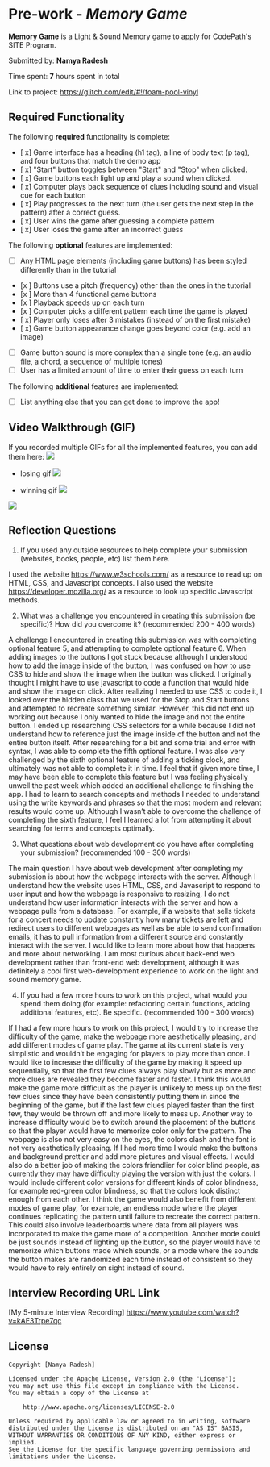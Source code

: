 # Pre-work - *Memory Game*

**Memory Game** is a Light & Sound Memory game to apply for CodePath's SITE Program. 

Submitted by: **Namya Radesh**

Time spent: **7** hours spent in total

Link to project: https://glitch.com/edit/#!/foam-pool-vinyl

## Required Functionality

The following **required** functionality is complete:

* [ x] Game interface has a heading (h1 tag), a line of body text (p tag), and four buttons that match the demo app
* [ x] "Start" button toggles between "Start" and "Stop" when clicked. 
* [ x] Game buttons each light up and play a sound when clicked. 
* [ x] Computer plays back sequence of clues including sound and visual cue for each button
* [ x] Play progresses to the next turn (the user gets the next step in the pattern) after a correct guess. 
* [ x] User wins the game after guessing a complete pattern
* [ x] User loses the game after an incorrect guess

The following **optional** features are implemented:

* [ ] Any HTML page elements (including game buttons) has been styled differently than in the tutorial
* [x ] Buttons use a pitch (frequency) other than the ones in the tutorial
* [x ] More than 4 functional game buttons
* [x ] Playback speeds up on each turn
* [x ] Computer picks a different pattern each time the game is played
* [ x] Player only loses after 3 mistakes (instead of on the first mistake)
* [ x] Game button appearance change goes beyond color (e.g. add an image)
* [ ] Game button sound is more complex than a single tone (e.g. an audio file, a chord, a sequence of multiple tones)
* [ ] User has a limited amount of time to enter their guess on each turn

The following **additional** features are implemented:

- [ ] List anything else that you can get done to improve the app!

## Video Walkthrough (GIF)


If you recorded multiple GIFs for all the implemented features, you can add them here:
![](gif1-link-here)
* losing gif ![](https://i.imgur.com/74InzBg.gif)

* winning gif ![](https://i.imgur.com/1GKnbka.gif)

![](gif4-link-here)

## Reflection Questions
1. If you used any outside resources to help complete your submission (websites, books, people, etc) list them here. 

I used the website https://www.w3schools.com/ as a resource to read up on HTML, CSS, and Javascript concepts. 
I also used the website https://developer.mozilla.org/ as a resource to look up specific Javascript methods.

2. What was a challenge you encountered in creating this submission (be specific)? How did you overcome it? (recommended 200 - 400 words) 

  A challenge I encountered in creating this submission was with completing optional feature 5, and attempting to complete optional feature 6. When adding images to the buttons I got stuck because although I understood how to add the image inside of the button, I was confused on how to use CSS to hide and show the image when the button was clicked. I originally thought I might have to use javascript to code a function that would hide and show the image on click. After realizing I needed to use CSS to code it, I looked over the hidden class that we used for the Stop and Start buttons and attempted to recreate something similar. However, this did not end up working out because I only wanted to hide the image and not the entire button. I ended up researching CSS selectors for a while because I did not understand how to reference just the image inside of the button and not the entire button itself. After researching for a bit and some trial and error with syntax, I was able to complete the fifth optional feature. 
	I was also very challenged by the sixth optional feature of adding a ticking clock, and ultimately was not able to complete it in time. I feel that if given more time, I may have been able to complete this feature but I was feeling physically unwell the past week which added an additional challenge to finishing the app. I had to learn to search concepts and methods I needed to understand using the write keywords and phrases so that the most modern and relevant results would come up. Although I wasn’t able to overcome the challenge of completing the sixth feature, I feel I learned a lot from attempting it about searching for terms and concepts optimally. 

3. What questions about web development do you have after completing your submission? (recommended 100 - 300 words) 

  The main question I have about web development after completing my submission is about how the webpage interacts with the server. Although I understand how the website uses HTML, CSS, and Javascript to respond to user input and how the webpage is responsive to resizing, I do not understand how user information interacts with the server and how a webpage pulls from a database. For example, if a website that sells tickets for a concert needs to update constantly how many tickets are left and redirect users to different webpages as well as be able to send confirmation emails, it has to pull information from a different source and constantly interact with the server. I would like to learn more about how that happens and more about networking. I am most curious about back-end web development rather than front-end web development, although it was definitely a cool first web-development experience to work on the light and sound memory game. 

4. If you had a few more hours to work on this project, what would you spend them doing (for example: refactoring certain functions, adding additional features, etc). Be specific. (recommended 100 - 300 words) 

  If I had a few more hours to work on this project, I would try to increase the difficulty of the game, make the webpage more aesthetically pleasing, and add different modes of game play. 
	The game at its current state is very simplistic and wouldn’t be engaging for players to play more than once. I would like to increase the difficulty of the game by making it speed up sequentially, so that the first few clues always play slowly but as more and more clues are revealed they become faster and faster. I think this would make the game more difficult as the player is unlikely to mess up on the first few clues since they have been consistently putting them in since the beginning of the game, but if the last few clues played faster than the first few, they would be thrown off and more likely to mess up. Another way to increase difficulty would be to switch around the placement of the buttons so that the player would have to memorize color only for the pattern. 
	The webpage is also not very easy on the eyes, the colors clash and the font is not very aesthetically pleasing. If I had more time I would make the buttons and background prettier and add more pictures and visual effects. I would also do a better job of making the colors friendlier for color blind people, as currently they may have difficulty playing the version with just the colors. I would include different color versions for different kinds of color blindness, for example red-green color blindness, so that the colors look distinct enough from each other. 
	I think the game would also benefit from different modes of game play, for example, an endless mode where the player continues replicating the pattern until failure to recreate the correct pattern. This could also involve leaderboards where data from all players was incorporated to make the game more of a competition. Another mode could be just sounds instead of lighting up the button, so the player would have to memorize which buttons made which sounds, or a mode where the sounds the button makes are randomized each time instead of consistent so they would have to rely entirely on sight instead of sound. 




## Interview Recording URL Link

[My 5-minute Interview Recording] https://www.youtube.com/watch?v=kAE3Trpe7qc


## License

    Copyright [Namya Radesh]

    Licensed under the Apache License, Version 2.0 (the "License");
    you may not use this file except in compliance with the License.
    You may obtain a copy of the License at

        http://www.apache.org/licenses/LICENSE-2.0

    Unless required by applicable law or agreed to in writing, software
    distributed under the License is distributed on an "AS IS" BASIS,
    WITHOUT WARRANTIES OR CONDITIONS OF ANY KIND, either express or implied.
    See the License for the specific language governing permissions and
    limitations under the License.
